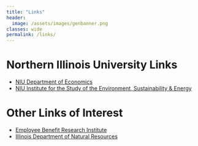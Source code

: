 ```yaml
---
title: "Links"
header:
  image: /assets/images/genbanner.png
classes: wide
permalink: /links/
---
```


# Northern Illinois University Links
- [NIU Department of Economics](https://www.niu.edu/clas/econ/)
- [NIU Institute for the Study of the Environment, Sustainability & Energy](https://www.niu.edu/clas/ese/)

# Other Links of Interest
- [Employee Benefit Research Institute](https://www.ebri.org/publications/research-publications)
- [Illinois Department of Natural Resources](https://dnr.illinois.gov/)

